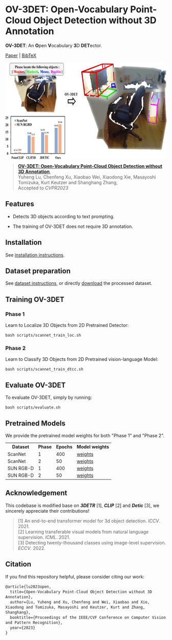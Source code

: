 # OV-3DET: Open-Vocabulary Point-Cloud Object Detection without 3D Annotation

**OV-3DET**: An **O**pen **V**ocabulary **3**D **DET**ector. 

[Paper](https://arxiv.org/abs/2304.00788) | [BibTeX](#citation)

 <p align="center"> <img src='Assets/overview.png' align="center" height="300px"> </p>

>[**OV-3DET: Open-Vocabulary Point-Cloud Object Detection without 3D Annotation**](https://arxiv.org/abs/2304.00788),                                                
>Yuheng Lu, Chenfeng Xu, Xiaobao Wei, Xiaodong Xie, Masayoshi Tomizuka, Kurt Keutzer and Shanghang Zhang,                                                               
>Accepted to *CVPR2023*                                                 
 
 ## Features
- Detects 3D objects according to text prompting.

- The training of OV-3DET does not require 3D annotation.


## Installation
See [installation instructions](https://github.com/lyhdet/OV-3DET/blob/main/INSTALL.md).

## Dataset preparation
See [dataset instructions](https://github.com/lyhdet/OV-3DET/blob/main/Data_Maker/README.md), or directly [download](https://pan.baidu.com/s/14OZSQcUw_aiEVGuLPvwmPg?pwd=z1tz) the processed dataset.

##  Training OV-3DET
### Phase 1 
Learn to Localize 3D Objects from 2D Pretrained Detector:
~~~
bash scripts/scannet_train_loc.sh
~~~

### Phase 2 
Learn to Classify 3D Objects from 2D Pretrained vision-language Model:
~~~
bash scripts/scannet_train_dtcc.sh
~~~

##  Evaluate OV-3DET
To evaluate OV-3DET, simply by running: 
~~~
bash scripts/evaluate.sh
~~~

## Pretrained Models
We provide the pretrained model weights for both "Phase 1" and "Phase 2".
<table>
<tr>
<th>Dataset</th>
<th>Phase</th>
<th>Epochs</th>
<th>Model weights</th>
</tr>
<tr>
<td>ScanNet</td>
<td>1</td>
<td>400</td>
<td><a href="https://pan.baidu.com/s/1BJS1fJjnQnThsApzkZAPpg?pwd=khdt">weights</a></td>
</tr>
<tr>
<td>ScanNet</td>
<td>2</td>
<td>50</td>
<td><a href="https://pan.baidu.com/s/1hdtddyazILxZoFc8Vc2Idw?pwd=oesw">weights</a></td>
</tr>
<tr>
<td>SUN RGB-D</td>
<td>1</td>
<td>400</td>
<td><a href="comming soon">weights</a></td>
</tr>
<tr>
<td>SUN RGB-D</td>
<td>2</td>
<td>50</td>
<td><a href="comming soon">weights</a></td>
</tr>
</table>



## Acknowledgement
This codebase is modified base on ***3DETR*** [1], ***CLIP*** [2] and ***Detic*** [3], we sincerely appreciate their contributions!

>[1] An end-to-end transformer model for 3d object detection. *ICCV*. 2021.                                                                                             
>[2] Learning transferable visual models from natural language supervision. *ICML*. 2021.                                                              
>[3] Detecting twenty-thousand classes using image-level supervision. *ECCV*. 2022.                                                                                             

## Citation
If you find this repository helpful, please consider citing our work:

```
@article{lu2023open,
  title={Open-Vocabulary Point-Cloud Object Detection without 3D Annotation},
  author={Lu, Yuheng and Xu, Chenfeng and Wei, Xiaobao and Xie, Xiaodong and Tomizuka, Masayoshi and Keutzer, Kurt and Zhang, Shanghang},
  booktitle={Proceedings of the IEEE/CVF Conference on Computer Vision and Pattern Recognition},
  year={2023}
}
```
